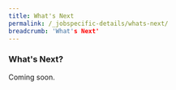 ```yaml
---
title: What's Next
permalink: /_jobspecific-details/whats-next/
breadcrumb: 'What's Next'
---
```



### What's Next?
Coming soon.
